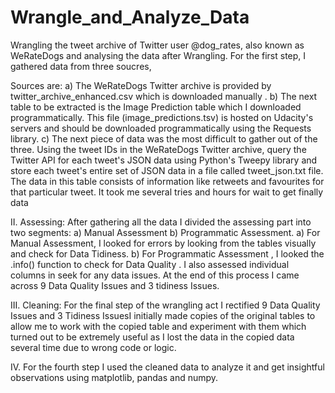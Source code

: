 # Wrangle_and_Analyze_Data
Wrangling the tweet archive of Twitter user @dog_rates, also known as WeRateDogs and analysing the data after Wrangling.
For the first step, I gathered data from three soucres,

Sources are:
a) The WeRateDogs Twitter archive is provided by twitter_archive_enhanced.csv which is downloaded manually .
b) The next table to be extracted is the Image Prediction table which I downloaded programmatically. This file (image_predictions.tsv) is hosted on Udacity's servers and should be downloaded programmatically using the Requests library.
c) The next piece of data was the most difficult to gather out of the three. Using the tweet IDs in the WeRateDogs Twitter archive, query the Twitter API for each tweet's JSON data using Python's Tweepy library and store each tweet's entire set of JSON data in a file called tweet_json.txt file. The data in this table consists of information like retweets and favourites for that particular tweet. It took me several tries and hours for wait to get finally data

II. Assessing: After gathering all the data I divided the assessing part into two segments: a) Manual Assessment b) Programmatic Assessment.
a) For Manual Assessment, I looked for errors by looking from the tables visually and check for Data Tidiness.
b) For Programmatic Assessment , I looked the .info() function to check for Data Quality . I also assessed individual columns in seek for any data issues.
At the end of this process I came across 9 Data Quality Issues and 3 tidiness Issues.

III. Cleaning:
For the final step of the wrangling act I rectified 9 Data Quality Issues and 3 Tidiness IssuesI initially made copies of the original tables to allow me to work with the copied table and experiment with them which turned out to be extremely useful as I lost the data in the copied data several time due to wrong code or logic.

IV. For the fourth step I used the cleaned data to analyze it and get insightful observations using matplotlib, pandas and numpy.
